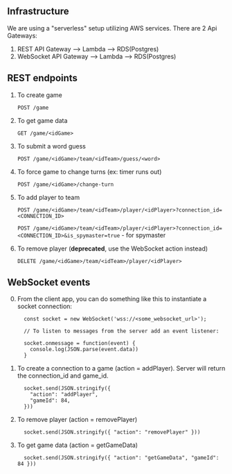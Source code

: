 ## Infrastructure

We are using a "serverless" setup utilizing AWS services. There are 2 Api Gateways:

1) REST API Gateway --> Lambda --> RDS(Postgres)
2) WebSocket API Gateway --> Lambda --> RDS(Postgres)

## REST endpoints

  1. To create game
      
      `POST /game`
      
  2. To get game data
  
      `GET /game/<idGame>`
      
  3. To submit a word guess
  
      `POST /game/<idGame>/team/<idTeam>/guess/<word>`
  
  4. To force game to change turns (ex: timer runs out)

      `POST /game/<idGame>/change-turn`
      
  5. To add player to team
  
      `POST /game/<idGame>/team/<idTeam>/player/<idPlayer>?connection_id=<CONNECTION_ID>`
      
      `POST /game/<idGame>/team/<idTeam>/player/<idPlayer>?connection_id=<CONNECTION_ID>&is_spymaster=true` - for spymaster
  
  6. To remove player (**deprecated**, use the WebSocket action instead)
  
      `DELETE /game/<idGame>/team/<idTeam>/player/<idPlayer>`
      

## WebSocket events

  0. From the client app, you can do something like this to instantiate a socket connection:
  
      ```
        const socket = new WebSocket('wss://<some_websocket_url>');
        
        // To listen to messages from the server add an event listener:
        
        socket.onmessage = function(event) {
          console.log(JSON.parse(event.data))
        }
      ```

  1. To create a connection to a game (action = addPlayer). Server will return the connection_id and game_id.
      
      ```
        socket.send(JSON.stringify({
          "action": "addPlayer", 
          "gameId": 84,
        }))  
      ```
  
  2. To remove player (action = removePlayer)
  
      ```
        socket.send(JSON.stringify({ "action": "removePlayer" }))  
      ```
      
  3. To get game data (action = getGameData)
  
      ```
        socket.send(JSON.stringify({ "action": "getGameData", "gameId": 84 }))  
      ```
